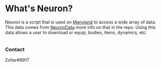 # What's Neuron?

Neuron is a script that is used on [Manyland](Manyland.com) to access a wide array of data. This data comes from [NeuronData](https://github.com/Zoltar-git/NeuronData) more info on that in the repo. Using this data allows a user to download or equip, bodies, items, dynamics, etc.


```markdown

```

### Contact
Zoltar#9917


